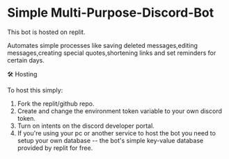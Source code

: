# Simple Multi-Purpose-Discord-Bot

This bot is hosted on replit.

Automates simple processes like saving deleted messages,editing messages,creating special quotes,shortening links and set reminders for certain days. 

🛠️ Hosting

To host this simply: 
1) Fork the replit/github repo. 
2) Create and change the environment token variable to your own discord token.
3) Turn on intents on the discord developer portal.
4) If you're using your pc or another service to host the bot you need to setup your own database -- the bot's simple key-value database provided by replit for free.

